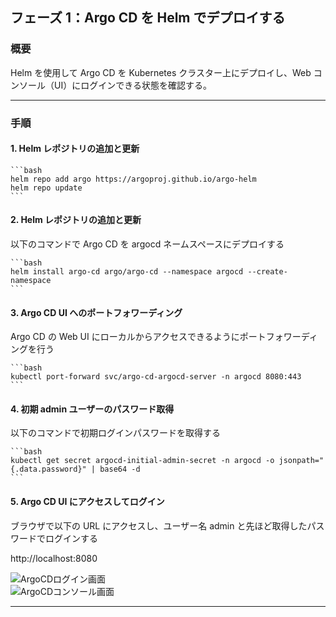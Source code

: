 ## フェーズ 1：Argo CD を Helm でデプロイする

### 概要

Helm を使用して Argo CD を Kubernetes クラスター上にデプロイし、Web コンソール（UI）にログインできる状態を確認する。

---

### 手順

#### 1. Helm レポジトリの追加と更新

<pre><code>```bash  
helm repo add argo https://argoproj.github.io/argo-helm  
helm repo update
``` </code></pre>

#### 2. Helm レポジトリの追加と更新

以下のコマンドで Argo CD を argocd ネームスペースにデプロイする

<pre><code>```bash  
helm install argo-cd argo/argo-cd --namespace argocd --create-namespace
``` </code></pre>

#### 3. Argo CD UI へのポートフォワーディング

Argo CD の Web UI にローカルからアクセスできるようにポートフォワーディングを行う  

<pre><code>```bash  
kubectl port-forward svc/argo-cd-argocd-server -n argocd 8080:443
``` </code></pre>

#### 4. 初期 admin ユーザーのパスワード取得

以下のコマンドで初期ログインパスワードを取得する  

<pre><code>```bash  
kubectl get secret argocd-initial-admin-secret -n argocd -o jsonpath="{.data.password}" | base64 -d  
``` </code></pre>

#### 5. Argo CD UI にアクセスしてログイン

ブラウザで以下の URL にアクセスし、ユーザー名 admin と先ほど取得したパスワードでログインする

http://localhost:8080

![ArgoCDログイン画面](picture/1-1.argocd_sample.png)  
![ArgoCDコンソール画面](picture/1-2.argocd_console_sample.png)

---
